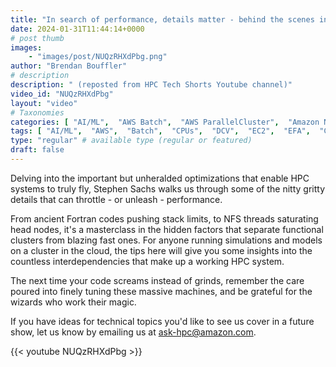 ```yaml
---
title: "In search of performance, details matter - behind the scenes in ParallelCluster"
date: 2024-01-31T11:44:14+0000
# post thumb
images:
    - "images/post/NUQzRHXdPbg.png"
author: "Brendan Bouffler"
# description
description: " (reposted from HPC Tech Shorts Youtube channel)"
video_id: "NUQzRHXdPbg"
layout: "video"
# Taxonomies
categories: [ "AI/ML",  "AWS Batch",  "AWS ParallelCluster",  "Amazon NICE DCV",  "Elastic Fabric Adapter",  "Life Sciences", ]
tags: [ "AI/ML",  "AWS",  "Batch",  "CPUs",  "DCV",  "EC2",  "EFA",  "GPUs",  "HPC",  "High Performance Computing",  "Lustre",  "MPI",  "NCCL",  "ParallelCluster",  "Schedulers",  "Storage",  "autoscaling",  "aws batch",  "bioinformatics",  "cloud computing",  "elastic",  "elastic fabric adapter",  "hpc instances",  "infiniband",  "job scheduling",  "performance",  "scientific computing",  "supercomputing",  "technical computing",  "tightly-coupled",  "tuning",  "virtualization",  "vizualization",  "techshorts", ]
type: "regular" # available type (regular or featured)
draft: false
---
```


Delving into the important but unheralded optimizations that enable HPC systems to truly fly, Stephen Sachs walks us through some of the nitty gritty details that can throttle - or unleash - performance.

From ancient Fortran codes pushing stack limits, to NFS threads saturating head nodes, it's a masterclass in the hidden factors that separate functional clusters from blazing fast ones. For anyone running simulations and models on a cluster in the cloud, the tips here will give you some insights into the countless interdependencies that make up a working HPC system.

The next time your code screams instead of grinds, remember the care poured into finely tuning these massive machines, and be grateful for the wizards who work their magic.

If you have ideas for technical topics you'd like to see us cover in a future show, let us know by emailing us at ask-hpc@amazon.com.

{{< youtube NUQzRHXdPbg >}}